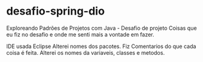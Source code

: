 # desafio-spring-dio
Exploreando Padrões de Projetos com Java - Desafio de projeto
Coisas que eu fiz no desafio e onde me senti mais a vontade em fazer.

IDE usada Eclipse
Alterei nomes dos pacotes.
Fiz Comentarios do que cada coisa é feita. 
Alterei os nomes da variaveis, classes e metodos.
